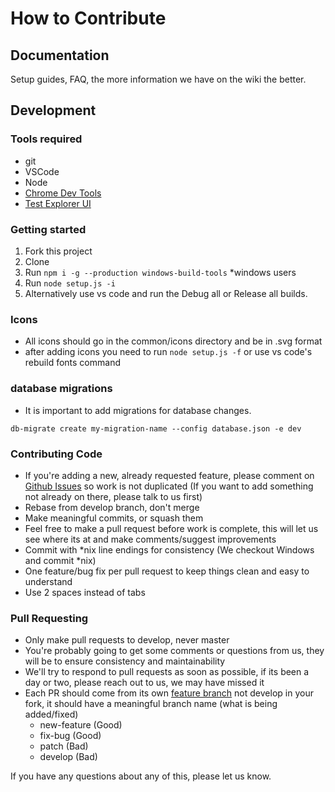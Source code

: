 # How to Contribute #

## Documentation ##
Setup guides, FAQ, the more information we have on the wiki the better.

## Development ##

### Tools required ###
- git
- VSCode
- Node
- [Chrome Dev Tools](https://marketplace.visualstudio.com/items?itemName=msjsdiag.debugger-for-chrome)
- [Test Explorer UI](https://github.com/hbenl/vscode-test-explorer)

### Getting started ###

1.  Fork this project
2.  Clone 
3.  Run `npm i -g --production windows-build-tools` *windows users
3.  Run `node setup.js -i`
5.  Alternatively use vs code and run the Debug all or Release all builds.

### Icons
- All icons should go in the common/icons directory and be in .svg format
- after adding icons you need to run `node setup.js -f` or use vs code's rebuild fonts command

### database migrations
- It is important to add migrations for database changes.
```
db-migrate create my-migration-name --config database.json -e dev 
```

### Contributing Code ###
- If you're adding a new, already requested feature, please comment on [Github Issues](https://github.com/ic3y808/Alloy/issues "Github Issues") so work is not duplicated (If you want to add something not already on there, please talk to us first)
- Rebase from develop branch, don't merge
- Make meaningful commits, or squash them
- Feel free to make a pull request before work is complete, this will let us see where its at and make comments/suggest improvements
- Commit with *nix line endings for consistency (We checkout Windows and commit *nix)
- One feature/bug fix per pull request to keep things clean and easy to understand
- Use 2 spaces instead of tabs

### Pull Requesting ###
- Only make pull requests to develop, never master
- You're probably going to get some comments or questions from us, they will be to ensure consistency and maintainability
- We'll try to respond to pull requests as soon as possible, if its been a day or two, please reach out to us, we may have missed it
- Each PR should come from its own [feature branch](http://martinfowler.com/bliki/FeatureBranch.html) not develop in your fork, it should have a meaningful branch name (what is being added/fixed)
  - new-feature (Good)
  - fix-bug (Good)
  - patch (Bad)
  - develop (Bad)

If you have any questions about any of this, please let us know.